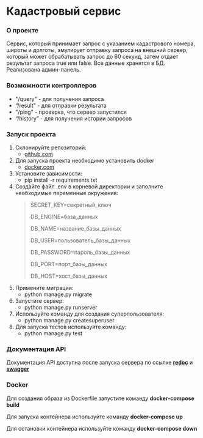 # Кадастровый сервис
### О проекте
Сервис, который принимает запрос с указанием кадастрового номера, широты и долготы, эмулирует отправку запроса на внешний сервер, который может обрабатывать запрос до 60 секунд, затем отдает результат запроса true или false. Все данные хранятся в БД. Реализована админ-панель. 
### Возможности контроллеров
- "/query" - для получения запроса
- “/result" - для отправки результата
- "/ping" - проверка, что  сервер запустился
- “/history” - для получения истории запросов
### Запуск проекта
1. Склонируйте репозиторий:
    - [github.com](https://github.com/vvd2209/Cadastral_service)
2. Для запуска проекта необходимо установить docker
    - [docker.com](https://www.docker.com/)
3. Установите зависимости:
    - pip install -r requirements.txt
4. Создайте файл .env в корневой директории и заполните необходимые переменные окружения:
   > SECRET_KEY=секретный_ключ
   > 
   > DB_ENGINE=база_данных
   > 
   > DB_NAME=название_базы_данных
   > 
   > DB_USER=пользователь_базы_данных
   > 
   > DB_PASSWORD=пароль_базы_данных
   > 
   > DB_PORT=порт_базы_данных
   > 
   > DB_HOST=хост_базы_данных
5. Примените миграции:
   - python manage.py migrate
6. Запустите сервер:
   - python manage.py runserver
7. Используйте команду для создания суперпользователя:
   - python manage.py createsuperuser
8. Для запуска тестов используйте команду:
   - python manage.py test
### Документация API
Документация API доступна после запуска сервера по ссылке **[redoc](http://127.0.0.1:8000/redoc/)** и **[swagger](http://127.0.0.1:8000/swagger/)**
### Docker
Для создания образа из Dockerfile запустите команду **docker-compose build**

Для запуска контейнера используйте команду **docker-compose up**

Для остановки контейнера используйте команду **docker-compose down**
